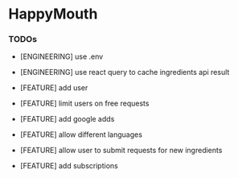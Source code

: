 # HappyMouth

### TODOs
- [ENGINEERING] use .env
- [ENGINEERING] use react query to cache ingredients api result
- [FEATURE] add user


- [FEATURE] limit users on free requests
- [FEATURE] add google adds
- [FEATURE] allow different languages
- [FEATURE] allow user to submit requests for new ingredients
- [FEATURE] add subscriptions
